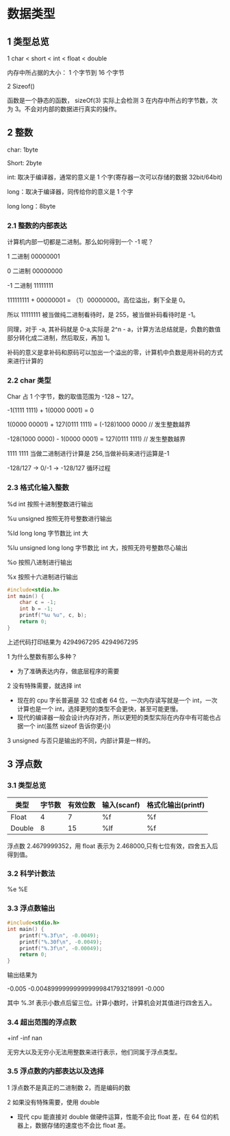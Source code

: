 # 数据类型

## 1 类型总览

1 char < short < int < float < double

内存中所占据的大小： 1 个字节到 16 个字节

2 Sizeof()

函数是一个静态的函数， sizeOf(3) 实际上会检测 3 在内存中所占的字节数，次为 3。不会对内部的数据进行真实的操作。

## 2 整数

char: 1byte

Short: 2byte

int: 取决于编译器，通常的意义是 1 个字(寄存器一次可以存储的数据 32bit/64bit)

long：取决于编译器，同传给你的意义是 1 个字

long long：8byte

### 2.1 整数的内部表达

计算机内部一切都是二进制。那么如何得到一个 -1 呢？

1 二进制 00000001

0 二进制 00000000

-1 二进制 11111111

111111111 + 00000001 = （1）00000000。高位溢出，剩下全是 0。

所以 11111111 被当做纯二进制看待时，是 255，被当做补码看待时是 -1。

同理，对于 -a, 其补码就是 0-a,实际是 2^n - a，计算方法总结就是，负数的数值部分转化成二进制，然后取反，再加 1。

补码的意义是拿补码和原码可以加出一个溢出的零，计算机中负数是用补码的方式来进行计算的

### 2.2 char 类型

Char 占 1 个字节，数的取值范围为 -128 ~ 127。

-1(1111 1111) + 1(0000 0001) = 0

1(0000 00001) + 127(0111 1111) = (-128)1000 0000 // 发生整数越界

-128(1000 0000) - 1(0000 0001) = 127(0111 1111) // 发生整数越界

1111 1111 当做二进制进行计算是 256,当做补码来进行运算是-1

-128/127 -> 0/-1 -> -128/127 循环过程

### 2.3 格式化输入整数

%d int 按照十进制整数进行输出

%u unsigned 按照无符号整数进行输出

%ld long long 字节数比 int 大

%lu unsigned long long 字节数比 int 大，按照无符号整数尽心输出

%o 按照八进制进行输出

%x 按照十六进制进行输出

```c
#include<stdio.h>
int main() {
    char c = -1;
    int b = -1;
    printf("%u %u", c, b);
    return 0;
}
```

上述代码打印结果为 4294967295 4294967295

1 为什么整数有那么多种？

- 为了准确表达内存，做底层程序的需要

2 没有特殊需要，就选择 int

- 现在的 cpu 字长普遍是 32 位或者 64 位，一次内存读写就是一个 int，一次计算也是一个 int，选择更短的类型不会更快，甚至可能更慢。
- 现代的编译器一般会设计内存对齐，所以更短的类型实际在内存中有可能也占据一个 int(虽然 sizeof 告诉你更小)

3 unsigned 与否只是输出的不同，内部计算是一样的。

## 3 浮点数

### 3.1 类型总览

| 类型   | 字节数 | 有效位数 | 输入(scanf) | 格式化输出(printf) |
| ------ | ------ | -------- | ----------- | ------------------ |
| Float  | 4      | 7        | %f          | %f                 |
| Double | 8      | 15       | %lf         | %f                 |

浮点数 2.4679999352，用 float 表示为 2.468000,只有七位有效，四舍五入后得到值。

### 3.2 科学计数法

%e %E

### 3.3 浮点数输出

```c
#include<stdio.h>
int main() {
    printf("%.3f\n", -0.0049);
    printf("%.30f\n", -0.0049);
    printf("%.3f\n", -0.00049);
    return 0;
}
```

输出结果为

-0.005
-0.004899999999999999841793218991
-0.000

其中 %.3f 表示小数点后留三位。计算小数时，计算机会对其值进行四舍五入。

### 3.4 超出范围的浮点数

+inf -inf nan

无穷大以及无穷小无法用整数来进行表示，他们同属于浮点类型。

### 3.5 浮点数的内部表达以及选择

1 浮点数不是真正的二进制数 2，而是编码的数

2 如果没有特殊需要，使用 double

- 现代 cpu 能直接对 double 做硬件运算，性能不会比 float 差，在 64 位的机器上，数据存储的速度也不会比 float 差。

